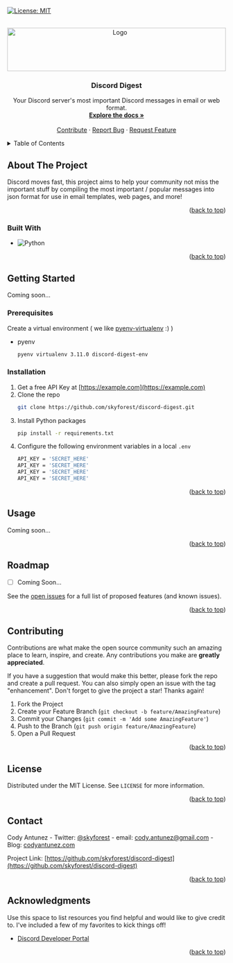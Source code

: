 <a name="readme-top"></a>

[![License: MIT](https://img.shields.io/badge/License-MIT-yellow.svg)](https://opensource.org/licenses/MIT)
<!-- [![LinkedIn][linkedin-shield]][linkedin-url] -->

<!-- PROJECT LOGO -->
<br />
<div align="center">
  <a href="https://serverdigest.net">
    <img src="https://www.serverdigest.net/static/img/server_digest_logo.svg" alt="Logo" width="100%" height="100">
  </a>

  <h3 align="center">Discord Digest</h3>

  <p align="center">
    Your Discord server's most important Discord messages in email or web format.
    <br />
    <a href="https://github.com/skyforest/discord-digest"><strong>Explore the docs »</strong></a>
    <br />
    <br />
    <a href="https://github.com/skyforest/discord-digest/branches">Contribute</a>
    ·
    <a href="https://github.com/skyforest/discord-digest/issues">Report Bug</a>
    ·
    <a href="https://github.com/skyforest/discord-digest/issues">Request Feature</a>
  </p>
</div>



<!-- TABLE OF CONTENTS -->
<details>
  <summary>Table of Contents</summary>
  <ol>
    <li>
      <a href="#about-the-project">About The Project</a>
      <ul>
        <li><a href="#built-with">Built With</a></li>
      </ul>
    </li>
    <li>
      <a href="#getting-started">Getting Started</a>
      <ul>
        <li><a href="#prerequisites">Prerequisites</a></li>
        <li><a href="#installation">Installation</a></li>
      </ul>
    </li>
    <li><a href="#usage">Usage</a></li>
    <li><a href="#roadmap">Roadmap</a></li>
    <li><a href="#contributing">Contributing</a></li>
    <li><a href="#license">License</a></li>
    <li><a href="#contact">Contact</a></li>
    <li><a href="#acknowledgments">Acknowledgments</a></li>
  </ol>
</details>



<!-- ABOUT THE PROJECT -->
## About The Project

Discord moves fast, this project aims to help your community not miss the important stuff by compiling the most important / popular messages into json format for use in email templates, web pages, and more!


<p align="right">(<a href="#readme-top">back to top</a>)</p>


### Built With


* ![Python][Python]

<p align="right">(<a href="#readme-top">back to top</a>)</p>


<!-- GETTING STARTED -->
## Getting Started

Coming soon...

### Prerequisites

Create a virtual environment ( we like [pyenv-virtualenv](https://github.com/pyenv/pyenv-virtualenv) :) )
* pyenv
  ```sh
  pyenv virtualenv 3.11.0 discord-digest-env
  ```

### Installation

1. Get a free API Key at [https://example.com](https://example.com)
2. Clone the repo
   ```sh
   git clone https://github.com/skyforest/discord-digest.git
   ```
3. Install Python packages
   ```sh
   pip install -r requirements.txt
   ```
4. Configure the following environment variables in a local `.env`
   ```sh
   API_KEY = 'SECRET_HERE'
   API_KEY = 'SECRET_HERE'
   API_KEY = 'SECRET_HERE'
   API_KEY = 'SECRET_HERE'
   ```

<p align="right">(<a href="#readme-top">back to top</a>)</p>


<!-- USAGE EXAMPLES -->
## Usage

Coming soon...

<p align="right">(<a href="#readme-top">back to top</a>)</p>



<!-- ROADMAP -->
## Roadmap

- [ ] Coming Soon...

See the [open issues](https://github.com/skyforest/discord-digest/issues) for a full list of proposed features (and known issues).

<p align="right">(<a href="#readme-top">back to top</a>)</p>



<!-- CONTRIBUTING -->
## Contributing

Contributions are what make the open source community such an amazing place to learn, inspire, and create. Any contributions you make are **greatly appreciated**.

If you have a suggestion that would make this better, please fork the repo and create a pull request. You can also simply open an issue with the tag "enhancement".
Don't forget to give the project a star! Thanks again!

1. Fork the Project
2. Create your Feature Branch (`git checkout -b feature/AmazingFeature`)
3. Commit your Changes (`git commit -m 'Add some AmazingFeature'`)
4. Push to the Branch (`git push origin feature/AmazingFeature`)
5. Open a Pull Request

<p align="right">(<a href="#readme-top">back to top</a>)</p>



<!-- LICENSE -->
## License

Distributed under the MIT License. See `LICENSE` for more information.

<p align="right">(<a href="#readme-top">back to top</a>)</p>



<!-- CONTACT -->
## Contact

Cody Antunez - Twitter: [@skyforest](https://twitter.com/skyforest) - email: cody.antunez@gmail.com - Blog: [codyantunez.com](https://codyantunez.com)

Project Link: [https://github.com/skyforest/discord-digest](https://github.com/skyforest/discord-digest)

<p align="right">(<a href="#readme-top">back to top</a>)</p>



<!-- ACKNOWLEDGMENTS -->
## Acknowledgments

Use this space to list resources you find helpful and would like to give credit to. I've included a few of my favorites to kick things off!

* [Discord Developer Portal](https://discord.com/developers/docs)

<p align="right">(<a href="#readme-top">back to top</a>)</p>



<!-- MARKDOWN LINKS & IMAGES -->
<!-- https://www.markdownguide.org/basic-syntax/#reference-style-links -->
[linkedin-shield]: https://img.shields.io/badge/-LinkedIn-black.svg?style=for-the-badge&logo=linkedin&colorB=555
[linkedin-url]: https://linkedin.com/in/codyantunez
[Python]: https://img.shields.io/badge/python-v3.11-blue
